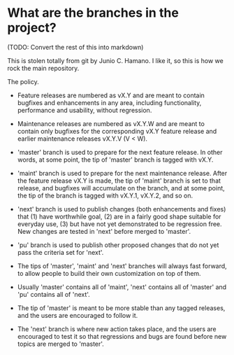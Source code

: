 What are the branches in the project?
=====================================

(TODO: Convert the rest of this into markdown)

This is stolen totally from git by Junio C. Hamano. I like it,
so this is how we rock the main repository.

The policy.

 - Feature releases are numbered as vX.Y and are meant to
   contain bugfixes and enhancements in any area, including
   functionality, performance and usability, without regression.

 - Maintenance releases are numbered as vX.Y.W and are meant
   to contain only bugfixes for the corresponding vX.Y feature
   release and earlier maintenance releases vX.Y.V (V < W).

 - 'master' branch is used to prepare for the next feature
   release. In other words, at some point, the tip of 'master'
   branch is tagged with vX.Y.

 - 'maint' branch is used to prepare for the next maintenance
   release.  After the feature release vX.Y is made, the tip
   of 'maint' branch is set to that release, and bugfixes will
   accumulate on the branch, and at some point, the tip of the
   branch is tagged with vX.Y.1, vX.Y.2, and so on.

 - 'next' branch is used to publish changes (both enhancements
   and fixes) that (1) have worthwhile goal, (2) are in a fairly
   good shape suitable for everyday use, (3) but have not yet
   demonstrated to be regression free.  New changes are tested
   in 'next' before merged to 'master'.

 - 'pu' branch is used to publish other proposed changes that do
   not yet pass the criteria set for 'next'.

 - The tips of 'master', 'maint' and 'next' branches will always
   fast forward, to allow people to build their own
   customization on top of them.

 - Usually 'master' contains all of 'maint', 'next' contains all
   of 'master' and 'pu' contains all of 'next'.

 - The tip of 'master' is meant to be more stable than any
   tagged releases, and the users are encouraged to follow it.

 - The 'next' branch is where new action takes place, and the
   users are encouraged to test it so that regressions and bugs
   are found before new topics are merged to 'master'.

